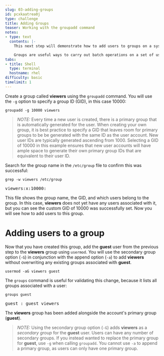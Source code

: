 ```yaml
---
slug: 03-adding-groups
id: pcxkaatrea0j
type: challenge
title: Adding Groups
teaser: Working with the groupadd command
notes:
- type: text
  contents: |-
    This next step will demonstrate how to add users to groups on a system.

    Groups are useful ways to carry out batch operations on a set of users. For example, files can be given permissions which apply to all users in the group that owns that file.
tabs:
- title: Shell
  type: terminal
  hostname: rhel
difficulty: basic
timelimit: 1
---
```

Create a group called __viewers__ using the `groupadd` command. You will use the `-g` option to specify a group ID (GID), in this case 10000:

```
groupadd -g 10000 viewers
```

>_NOTE:_ Every time a new user is created, there is a primary group that is automatically generated for the user. When creating your own group, it is best practice to specify a GID that leaves room for primary groups to be be generated with the same ID as the user account. New user IDs are typically generated ascending from 1000.  Selecting a GID of 10000 in this example ensures that new user accounts will have ample space to generate their own primary group IDs that are equivalent to their user ID.

Search for the group name in the `/etc/group` file to confirm this was successful:

```
grep -w viewers /etc/group
```

<pre class=file>
viewers:x:10000:
</pre>

This file shows the group name, the GID, and which users belong to the group. In this case, __viewers__ does not yet have any users associated with it, but you can see the custom GID of 10000 was successfully set. Now you will see how to add users to this group.

# Adding users to a group

Now that you have created this group, add the __guest__ user from the previous step to the __viewers__ group using `usermod`. You will use the secondary group option (`-G`) in conjunction with the append option (`-a`) to add __viewers__ without overwriting any existing groups associated with __guest__.

```
usermod -aG viewers guest
```

The `groups` command is useful for validating this change, because it lists all groups associated with a user:

```
groups guest
```

<pre class=file>
guest : guest viewers
</pre>

The __viewers__ group has been added alongside the account's primary group (__guest__).

>_NOTE:_ Using the secondary group option (`-G`) adds __viewers__ as a _secondary group_ for the __guest__ user. Users can have any number of secondary groups. If you instead wanted to replace the primary group for __guest__, use `-g` when calling `groupadd`. You cannot use `-a` to append a primary group, as users can only have one primary group.